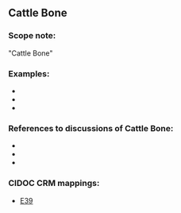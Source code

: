 
## Cattle Bone 

###  Scope note: 
"Cattle Bone" 

### Examples: 

* 
* 
* 

### References to discussions of Cattle Bone:

* 

* 

* 

### CIDOC CRM mappings: 

* [E39](http://www.cidoc-crm.org/Entity/e39-actor/version-6.1)


